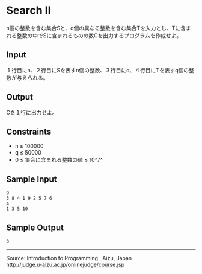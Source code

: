 Search II
=========

n個の整数を含む集合Sと、q個の異なる整数を含む集合Tを入力とし、Tに含まれる整数の中でSに含まれるものの数Cを出力するプログラムを作成せよ。

Input
-----

１行目にn、２行目にSを表すn個の整数、３行目にq、４行目にTを表すq個の整数が与えられる。

Output
------

Cを１行に出力せよ。

Constraints
-----------

-   n ≤ 100000
-   q ≤ 50000
-   0 ≤ 集合に含まれる整数の値 ≤ 10^7^

Sample Input
------------

    9
    3 8 4 1 9 2 5 7 6
    4
    1 3 5 10

Sample Output
-------------

    3

* * * * *

Source: Introduction to Programming , Aizu, Japan\
 <http://judge.u-aizu.ac.jp/onlinejudge/course.jsp>

 


